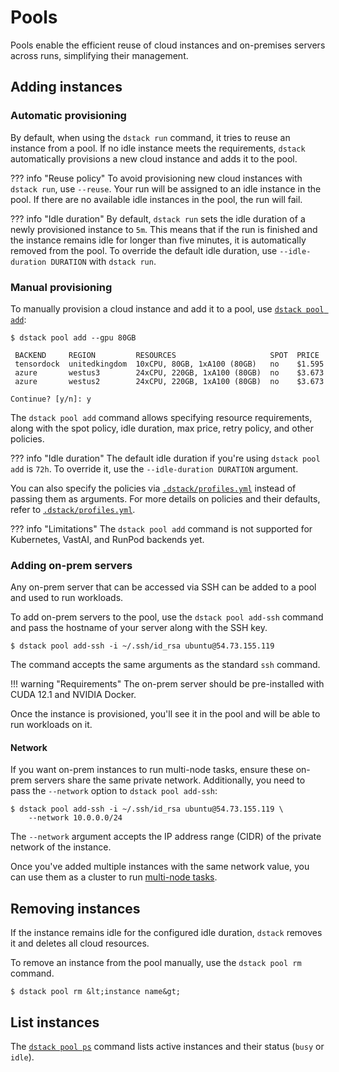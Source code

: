# Pools

Pools enable the efficient reuse of cloud instances and on-premises servers across runs, simplifying their management.

## Adding instances

### Automatic provisioning

By default, when using the `dstack run` command, it tries to reuse an instance from a pool. If no idle instance meets the
requirements, `dstack` automatically provisions a new cloud instance and adds it to the pool.

??? info "Reuse policy"
    To avoid provisioning new cloud instances with `dstack run`, use `--reuse`. Your run will be assigned to an idle instance in
    the pool. If there are no available idle instances in the pool, the run will fail.

??? info "Idle duration"
    By default, `dstack run` sets the idle duration of a newly provisioned instance to `5m`.
    This means that if the run is finished and the instance remains idle for longer than five minutes, it is automatically
    removed from the pool. To override the default idle duration, use  `--idle-duration DURATION` with `dstack run`.

### Manual provisioning

To manually provision a cloud instance and add it to a pool, use [`dstack pool add`](../reference/cli/index.md#dstack-pool-add):

<div class="termy">

```shell
$ dstack pool add --gpu 80GB

 BACKEND     REGION         RESOURCES                     SPOT  PRICE
 tensordock  unitedkingdom  10xCPU, 80GB, 1xA100 (80GB)   no    $1.595
 azure       westus3        24xCPU, 220GB, 1xA100 (80GB)  no    $3.673
 azure       westus2        24xCPU, 220GB, 1xA100 (80GB)  no    $3.673
 
Continue? [y/n]: y
```

</div>

The `dstack pool add` command allows specifying resource requirements, along with the spot policy, idle duration, max
price, retry policy, and other policies.

??? info "Idle duration"
    The default idle duration if you're using `dstack pool add` is `72h`. To override it, use the `--idle-duration DURATION` argument.

[//]: # (TODO: Mention the retry policy)

You can also specify the policies via [`.dstack/profiles.yml`](../reference/profiles.yml.md) instead of passing them as arguments.
For more details on policies and their defaults, refer to [`.dstack/profiles.yml`](../reference/profiles.yml.md).

??? info "Limitations"
    The `dstack pool add` command is not supported for Kubernetes, VastAI, and RunPod backends yet.

### Adding on-prem servers

Any on-prem server that can be accessed via SSH can be added to a pool and used to run workloads.

To add on-prem servers to the pool, use the `dstack pool add-ssh` command and pass the hostname of your server along with
the SSH key.

<div class="termy">

```shell
$ dstack pool add-ssh -i ~/.ssh/id_rsa ubuntu@54.73.155.119
```

</div>

The command accepts the same arguments as the standard `ssh` command.

!!! warning "Requirements"
    The on-prem server should be pre-installed with CUDA 12.1 and NVIDIA Docker.

Once the instance is provisioned, you'll see it in the pool and will be able to run workloads on it.

#### Network

If you want on-prem instances to run multi-node tasks, ensure these on-prem servers share the same private network.
Additionally, you need to pass the `--network` option to `dstack pool add-ssh`:

<div class="termy">

```shell
$ dstack pool add-ssh -i ~/.ssh/id_rsa ubuntu@54.73.155.119 \
    --network 10.0.0.0/24
```

</div>

The `--network` argument accepts the IP address range (CIDR) of the private network of the instance.

Once you've added multiple instances with the same network value, you can use them as a cluster to run
[multi-node tasks](../reference/dstack.yml/task.md#_nodes).

## Removing instances

If the instance remains idle for the configured idle duration, `dstack` removes it and deletes all cloud resources.

To remove an instance from the pool manually, use the `dstack pool rm` command. 

<div class="termy">

```shell
$ dstack pool rm &lt;instance name&gt;
```

</div>

## List instances

The [`dstack pool ps`](../reference/cli/index.md#dstack-pool-ps) command lists active instances and their status (`busy`
or `idle`).

[//]: # (#### Manage pools)

[//]: # (TBA)

